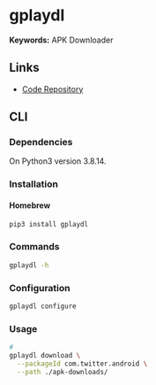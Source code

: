 # gplaydl

<!--
https://myaccount.google.com/lesssecureapps
https://accounts.google.com/DisplayUnlockCaptcha
https://myaccount.google.com/apppasswords
-->

**Keywords:** APK Downloader

## Links

- [Code Repository](https://github.com/rehmatworks/gplaydl)

## CLI

### Dependencies

On Python3 version 3.8.14.

### Installation

#### Homebrew

```sh
pip3 install gplaydl
```

### Commands

```sh
gplaydl -h
```

### Configuration

```sh
gplaydl configure
```

### Usage

```sh
#
gplaydl download \
  --packageId com.twitter.android \
  --path ./apk-downloads/
```
